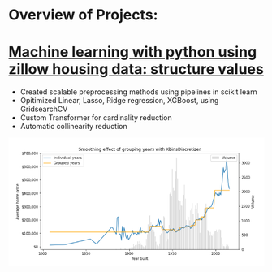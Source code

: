 # Overview of Projects:

# [Machine learning with python using zillow housing data: structure values](https://github.com/radarreed/Machine_Learning_housing_data/blob/master/Structure_Linear.ipynb)
* Created scalable preprocessing methods using pipelines in scikit learn
* Opitimized Linear, Lasso, Ridge regression, XGBoost, using GridsearchCV
* Custom Transformer for cardinality reduction
* Automatic collinearity reduction

![](/images/structure_year_blend.png)
